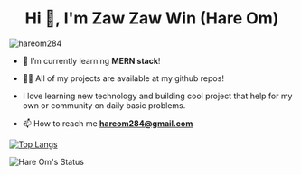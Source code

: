 <h1 align="center">Hi 👋, I'm Zaw Zaw Win (Hare Om)</h1>

<p align="left"> <img src="https://komarev.com/ghpvc/?username=hareom284&label=Profile%20views&color=0e75b6&style=flat" alt="hareom284" /> </p>

- 🌱 I’m currently learning **MERN stack**!

- 👨‍💻 All of my projects are available at my github repos!

- I love learning new technology and building cool project that help for my own or community on daily basic problems.

- 📫 How to reach me **hareom284@gmail.com**


[![Top Langs](https://github-readme-stats.vercel.app/api/top-langs/?username=hareom284)](https://github.com/hareom284/github-readme-stats)

![Hare Om's Status](https://github-readme-stats.vercel.app/api?username=hareom284&show_icons=true&theme=dracula)

